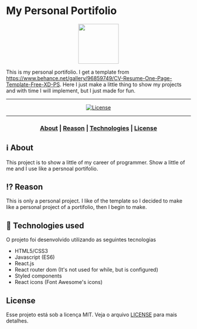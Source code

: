 # My Personal Portifolio

<div align="center">
    <img src="https://dpwd7a.dm.files.1drv.com/y4mxcxHGWMLiqQbyFExfy8eFkxlML8H5ho4yVRS1ZEteOx_MVd6kYf81Hi0drtLIGWz_mJvWGqwqnUpM_zhozxiNylOTyCIgDrsLZFIi6y1Uw9iemErhVYutmJ98V9tlKlFn0zjxRjrbTuXB5Cq662W9emh90FfGZBhF1dsPUB5Dqt5mQe1qS0JSMzLaFUIl7JpfDrUJ4ZTlnQ-MRgwO1lvtQ?width=110&height=109&cropmode=none" width="110" height="109" />
</div>

This is my personal portifolio. I get a template from <https://www.behance.net/gallery/96859749/CV-Resume-One-Page-Template-Free-XD-PS>. Here I just make a little thing to show my projects and with time I will implement, but I just made for fun.

---

<p align="center">
  <a href="LICENSE" >
    <img alt="License" src="https://img.shields.io/badge/license-MIT-%23F8952D">
  </a>
</p>

---

<h3 align="center">  
  <a href="#informationsource-about">About</a> |
  <a href="#interrobang-reason">Reason</a> | 
  <a href="#rocket-technologies-used">Technologies</a> | 
  <a href="#license">License</a> 
</h3>

## :information_source: About

This project is to show a little of my career of programmer. Show a little of me and I use like a persnoal portifolio.

## :interrobang: Reason

This is only a personal project. I like of the template so I decided to make like a personal project of a portifolio, then I begin to make.

## :rocket: Technologies used

O projeto foi desenvolvido utilizando as seguintes tecnologias

- HTML5/CSS3
- Javascript (ES6)
- React.js
- React router dom (It's not used for while, but is configured)
- Styled components
- React icons (Font Awesome's icons)

## License
Esse projeto está sob a licença MIT. Veja o arquivo [LICENSE](LICENSE) para mais detalhes.